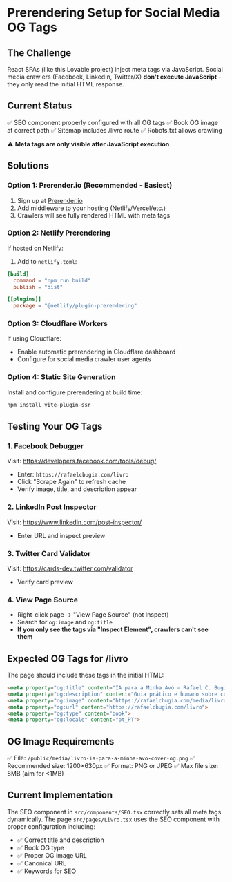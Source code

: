 # Prerendering Setup for Social Media OG Tags

## The Challenge
React SPAs (like this Lovable project) inject meta tags via JavaScript. Social media crawlers (Facebook, LinkedIn, Twitter/X) **don't execute JavaScript** - they only read the initial HTML response.

## Current Status
✅ SEO component properly configured with all OG tags
✅ Book OG image at correct path
✅ Sitemap includes /livro route
✅ Robots.txt allows crawling

⚠️ **Meta tags are only visible after JavaScript execution**

## Solutions

### Option 1: Prerender.io (Recommended - Easiest)
1. Sign up at [Prerender.io](https://prerender.io)
2. Add middleware to your hosting (Netlify/Vercel/etc.)
3. Crawlers will see fully rendered HTML with meta tags

### Option 2: Netlify Prerendering
If hosted on Netlify:
1. Add to `netlify.toml`:
```toml
[build]
  command = "npm run build"
  publish = "dist"

[[plugins]]
  package = "@netlify/plugin-prerendering"
```

### Option 3: Cloudflare Workers
If using Cloudflare:
- Enable automatic prerendering in Cloudflare dashboard
- Configure for social media crawler user agents

### Option 4: Static Site Generation
Install and configure prerendering at build time:
```bash
npm install vite-plugin-ssr
```

## Testing Your OG Tags

### 1. Facebook Debugger
Visit: https://developers.facebook.com/tools/debug/
- Enter: `https://rafaelcbugia.com/livro`
- Click "Scrape Again" to refresh cache
- Verify image, title, and description appear

### 2. LinkedIn Post Inspector
Visit: https://www.linkedin.com/post-inspector/
- Enter URL and inspect preview

### 3. Twitter Card Validator
Visit: https://cards-dev.twitter.com/validator
- Verify card preview

### 4. View Page Source
- Right-click page → "View Page Source" (not Inspect)
- Search for `og:image` and `og:title`
- **If you only see the tags via "Inspect Element", crawlers can't see them**

## Expected OG Tags for /livro

The page should include these tags in the initial HTML:

```html
<meta property="og:title" content="IA para a Minha Avó — Rafael C. Bugia">
<meta property="og:description" content="Guia prático e humano sobre como usar IA no dia-a-dia. Pré-reserve o novo livro de Rafael C. Bugia.">
<meta property="og:image" content="https://rafaelcbugia.com/media/livro-ia-para-a-minha-avo-cover-og.png">
<meta property="og:url" content="https://rafaelcbugia.com/livro">
<meta property="og:type" content="book">
<meta property="og:locale" content="pt_PT">
```

## OG Image Requirements
✅ File: `/public/media/livro-ia-para-a-minha-avo-cover-og.png`
✅ Recommended size: 1200×630px
✅ Format: PNG or JPEG
✅ Max file size: 8MB (aim for <1MB)

## Current Implementation
The SEO component in `src/components/SEO.tsx` correctly sets all meta tags dynamically. The page `src/pages/Livro.tsx` uses the SEO component with proper configuration including:
- ✅ Correct title and description
- ✅ Book OG type
- ✅ Proper OG image URL
- ✅ Canonical URL
- ✅ Keywords for SEO
